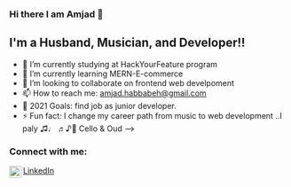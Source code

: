 ### Hi there I am Amjad 👋

## I'm a Husband, Musician, and Developer!!

- 🔭 I’m currently studying at HackYourFeature program
- 🌱 I’m currently learning MERN-E-commerce
- 👯 I’m looking to collaborate on frontend web develpoment
- 📫 How to reach me: amjad.habbabeh@gmail.com
- 🥅 2021 Goals: find job as junior developer.
- ⚡ Fun fact: I change my career path from music to web development ..I paly ♫♩
  ♬♪🎻 Cello & Oud -->

### Connect with me:

<img align="left" alt="amjad" width="22px"
src="https://cdn.jsdelivr.net/npm/simple-icons@v3/icons/linkedin.svg" />
<a href='https://www.linkedin.com/in/amjadhabbabeh/'>LinkedIn</a>

<br />
